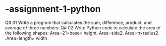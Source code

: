 # -assignment-1-python
Q# 01 Write a program that calculates the sum, difference, product, and average of three numbers:   Q# 02 Write Python code to calculate the area of the following shapes:  Area=21​×base× height. Area=side2.  Area=π×radius2  .Area=length× width
